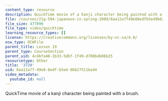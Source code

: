 ```yaml
---
content_type: resource
description: QuickTime movie of a kanji character being painted with a brush.
file: /courses/21g-504-japanese-iv-spring-2009/8aa12a7f49e88edfb5e49b627511bad4_3720.mov
file_size: 477099
file_type: video/quicktime
learning_resource_types: []
license: https://creativecommons.org/licenses/by-nc-sa/4.0/
ocw_type: OCWFile
parent_title: Lesson 19
parent_type: CourseSection
parent_uid: 4c4bfa40-1b33-5dbf-1f49-d700b4b86b25
resourcetype: Other
title: '3720'
uid: 8aa12a7f-49e8-8edf-b5e4-9b627511bad4
video_metadata:
  youtube_id: null
---
```

QuickTime movie of a kanji character being painted with a brush.
